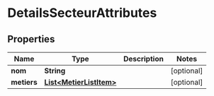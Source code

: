 # DetailsSecteurAttributes

## Properties
Name | Type | Description | Notes
------------ | ------------- | ------------- | -------------
**nom** | **String** |  |  [optional]
**metiers** | [**List&lt;MetierListItem&gt;**](MetierListItem.md) |  |  [optional]
